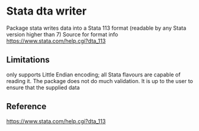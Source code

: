 # Stata dta writer 

Package stata writes data into a Stata 113 format (readable by any Stata version higher than 7)
Source for format info https://www.stata.com/help.cgi?dta_113

## Limitations
only supports Little Endian encoding; all Stata flavours are capable of reading it.
The package does not do much validation. It is up to the user to ensure that the supplied data
## Reference
https://www.stata.com/help.cgi?dta_113

